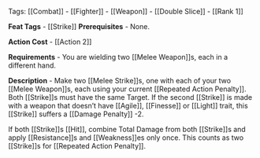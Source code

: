 Tags: [[Combat]] - [[Fighter]] - [[Weapon]] - [[Double Slice]] - [[Rank 1]]

**Feat Tags** - [[Strike]]
**Prerequisites** - None.

**Action Cost** - [[Action 2]]

**Requirements** - You are wielding two [[Melee Weapon]]s, each in a different hand.

**Description** - Make two [[Melee Strike]]s, one with each of your two [[Melee Weapon]]s, each using your current [[Repeated Action Penalty]]. Both [[Strike]]s must have the same Target. If the second [[Strike]] is made with a weapon that doesn’t have [[Agile]], [[Finesse]] or [[Light]] trait, this [[Strike]] suffers a [[Damage Penalty]] -2. 

If both [[Strike]]s [[Hit]], combine Total Damage from both [[Strike]]s and apply [[Resistance]]s and [[Weakness]]es only once. This counts as two [[Strike]]s for [[Repeated Action Penalty]].
